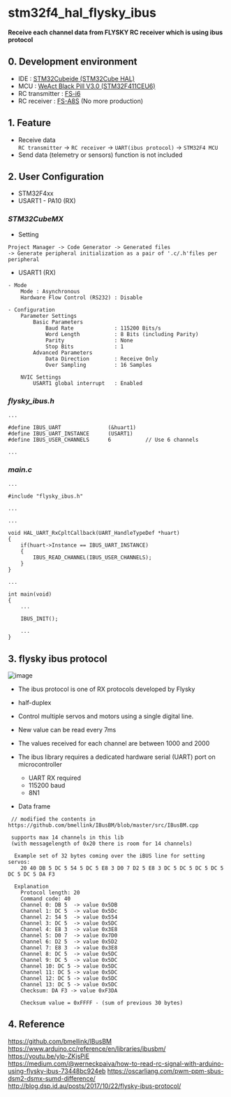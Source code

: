 # stm32f4_hal_flysky_ibus

**Receive each channel data from FLYSKY RC receiver which is using ibus protocol**  

## 0. Development environment  
* IDE : [STM32Cubeide (STM32Cube HAL)](https://www.st.com/en/development-tools/stm32cubeide)
* MCU : [WeAct Black Pill V3.0 (STM32F411CEU6)](https://github.com/WeActTC/MiniF4-STM32F4x1)
* RC transmitter : [FS-i6](https://www.flysky-cn.com/fsi6)
* RC receiver : [FS-A8S](https://www.getfpv.com/flysky-fs-a8s-fs-a8s-2-4g-8ch-mini-receiver-with-ppm-i-bus-sbus-output.html) (No more production)

## 1. Feature
* Receive data  
    `RC transmitter` -> `RC receiver` -> `UART(ibus protocol)` -> `STM32F4 MCU`
* Send data (telemetry or sensors) function is not included

## 2. User Configuration
* STM32F4xx
* USART1 - PA10 (RX)

### _STM32CubeMX_
* Setting
```
Project Manager -> Code Generator -> Generated files 
-> Generate peripheral initialization as a pair of '.c/.h'files per peripheral
```
* USART1 (RX)
```
- Mode
    Mode : Asynchronous
    Hardware Flow Control (RS232) : Disable

- Configuration
    Parameter Settings
        Basic Parameters
            Baud Rate             : 115200 Bits/s
            Word Length           : 8 Bits (including Parity)
            Parity                : None
            Stop Bits             : 1
        Advanced Parameters
            Data Direction        : Receive Only
            Over Sampling         : 16 Samples

    NVIC Settings
        USART1 global interrupt   : Enabled
``` 
### _flysky_ibus.h_
```
...

#define IBUS_UART				(&huart1)
#define IBUS_UART_INSTANCE		(USART1)  
#define IBUS_USER_CHANNELS		6			// Use 6 channels

...
```

### _main.c_
```
...

#include "flysky_ibus.h"

...

...

void HAL_UART_RxCpltCallback(UART_HandleTypeDef *huart)
{
	if(huart->Instance == IBUS_UART_INSTANCE)
	{
		IBUS_READ_CHANNEL(IBUS_USER_CHANNELS);
	}
}

...

int main(void)
{
    ...

    IBUS_INIT();

    ...
}

```

## 3. flysky ibus protocol

![image](https://user-images.githubusercontent.com/48342925/107107872-41d7f100-6877-11eb-931f-af72b5685ef4.png)

* The ibus protocol is one of RX protocols developed by Flysky
* half-duplex
* Control multiple servos and motors using a single digital line.
* New value can be read every 7ms
* The values received for each channel are between 1000 and 2000
* The ibus library requires a dedicated hardware serial (UART) port on microcontroller 
    * UART RX required
    * 115200 baud
    * 8N1

* Data frame
```
 // modified the contents in https://github.com/bmellink/IBusBM/blob/master/src/IBusBM.cpp

 supports max 14 channels in this lib 
 (with messagelength of 0x20 there is room for 14 channels)

  Example set of 32 bytes coming over the iBUS line for setting servos: 
    20 40 DB 5 DC 5 54 5 DC 5 E8 3 D0 7 D2 5 E8 3 DC 5 DC 5 DC 5 DC 5 DC 5 DC 5 DA F3
  
  Explanation
    Protocol length: 20
    Command code: 40 
    Channel 0: DB 5  -> value 0x5DB
    Channel 1: DC 5  -> value 0x5Dc
    Channel 2: 54 5  -> value 0x554
    Channel 3: DC 5  -> value 0x5DC
    Channel 4: E8 3  -> value 0x3E8
    Channel 5: D0 7  -> value 0x7D0
    Channel 6: D2 5  -> value 0x5D2
    Channel 7: E8 3  -> value 0x3E8
    Channel 8: DC 5  -> value 0x5DC
    Channel 9: DC 5  -> value 0x5DC
    Channel 10: DC 5 -> value 0x5DC
    Channel 11: DC 5 -> value 0x5DC
    Channel 12: DC 5 -> value 0x5DC
    Channel 13: DC 5 -> value 0x5DC
    Checksum: DA F3 -> value 0xF3DA
    
    Checksum value = 0xFFFF - (sum of previous 30 bytes)
 ```

## 4. Reference
https://github.com/bmellink/IBusBM  
https://www.arduino.cc/reference/en/libraries/ibusbm/  
https://youtu.be/ylp-ZKjsPiE  
https://medium.com/@werneckpaiva/how-to-read-rc-signal-with-arduino-using-flysky-ibus-73448bc924eb
https://oscarliang.com/pwm-ppm-sbus-dsm2-dsmx-sumd-difference/  
http://blog.dsp.id.au/posts/2017/10/22/flysky-ibus-protocol/